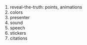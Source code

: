 1. reveal-the-truth: points, animations
1. colors
1. presenter
1. sound
1. speech
1. stickers
1. citations
